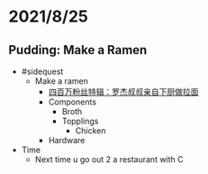 # 2021/8/25
## Pudding: Make a Ramen
- #sidequest
  - Make a ramen
    - [四百万粉丝特辑：罗杰叔叔亲自下厨做拉面](https://www.youtube.com/watch?v=cZY0SrnL3NI)
    - Components
      - Broth
      - Topplings
        - Chicken
    - Hardware
- Time
  - Next time u go out 2 a restaurant with C